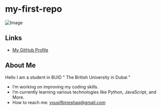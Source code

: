 # my-first-repo
![Image](https://via.placeholder.com/150) 

## Links
- [My GitHub Profile](https://github.com/yuoshy)

## About Me
Hello I am a student in BUID " The British University in Dubai " 
-  I’m  working on improving my coding skills.
-  I’m currently learning various technologies like Python, JavaScript, and More.
-  How to reach me: yousifbineshaq@gmail.com
